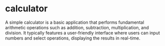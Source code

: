 # calculator
A simple calculator is a basic application that performs fundamental arithmetic operations such as addition, subtraction, multiplication, and division. It typically features a user-friendly interface where users can input numbers and select operations, displaying the results in real-time.
